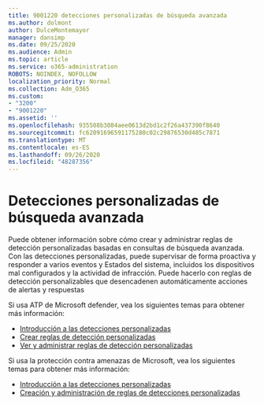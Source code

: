 ```yaml
---
title: 9001220 detecciones personalizadas de búsqueda avanzada
ms.author: dolmont
author: DulceMontemayor
manager: dansimp
ms.date: 09/25/2020
ms.audience: Admin
ms.topic: article
ms.service: o365-administration
ROBOTS: NOINDEX, NOFOLLOW
localization_priority: Normal
ms.collection: Adm_O365
ms.custom:
- "3200"
- "9001220"
ms.assetid: ''
ms.openlocfilehash: 935508b3084aee0613d2bd1c2f26a437390f8640
ms.sourcegitcommit: fc62091696591175280c02c29876530d485c7871
ms.translationtype: MT
ms.contentlocale: es-ES
ms.lasthandoff: 09/26/2020
ms.locfileid: "48287356"
---
```

# <a name="advanced-hunting-custom-detections"></a>Detecciones personalizadas de búsqueda avanzada

Puede obtener información sobre cómo crear y administrar reglas de detección personalizadas basadas en consultas de búsqueda avanzada. Con las detecciones personalizadas, puede supervisar de forma proactiva y responder a varios eventos y Estados del sistema, incluidos los dispositivos mal configurados y la actividad de infracción. Puede hacerlo con reglas de detección personalizables que desencadenen automáticamente acciones de alertas y respuestas
  
Si usa ATP de Microsoft defender, vea los siguientes temas para obtener más información: 
- [Introducción a las detecciones personalizadas](https://docs.microsoft.com/windows/security/threat-protection/microsoft-defender-atp/overview-custom-detections)
- [Crear reglas de detección personalizadas](https://docs.microsoft.com/windows/security/threat-protection/microsoft-defender-atp/custom-detection-rules)
- [Ver y administrar reglas de detección personalizadas](https://docs.microsoft.com/windows/security/threat-protection/microsoft-defender-atp/custom-detections-manage)

Si usa la protección contra amenazas de Microsoft, vea los siguientes temas para obtener más información: 
- [Introducción a las detecciones personalizadas](https://docs.microsoft.com/microsoft-365/security/mtp/custom-detections-overview)
- [Creación y administración de reglas de detecciones personalizadas](https://docs.microsoft.com/microsoft-365/security/mtp/custom-detection-rules)

